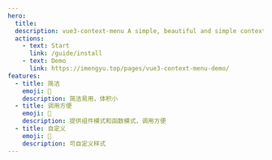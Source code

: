 ```yaml
---
hero:
  title: 
  description: vue3-context-menu A simple, beautiful and simple context menu component made by Vue3
  actions:
    - text: Start
      link: /guide/install
    - text: Demo
      link: https://imengyu.top/pages/vue3-context-menu-demo/
features:
  - title: 简洁
    emoji: 💎
    description: 简洁易用，体积小
  - title: 调用方便
    emoji: 🌈
    description: 提供组件模式和函数模式，调用方便
  - title: 自定义
    emoji: 🚀 
    description: 可自定义样式
---
```

